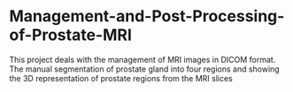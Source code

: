 # Management-and-Post-Processing-of-Prostate-MRI

This project deals with the management of MRI images in DICOM format. The manual segmentation of prostate gland into four regions and showing the 3D representation of prostate regions from the MRI slices
